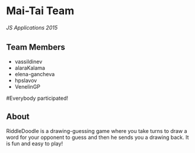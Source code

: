 # Mai-Tai Team
###### JS Applications 2015

## Team Members
* vassildinev
* alaraKalama
* elena-gancheva
* hpslavov
* VenelinGP


#Everybody participated!

## About
RiddleDoodle is a drawing-guessing game where you take turns to draw a word for your opponent to guess and then he sends you a drawing back. It is fun
and easy to play!
